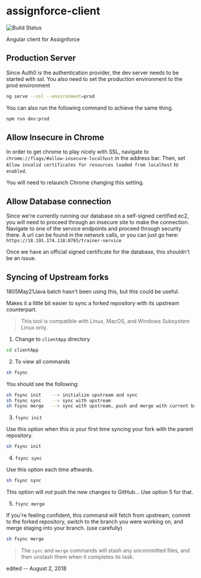 # assignforce-client

![Build Status](https://codebuild.us-east-1.amazonaws.com/badges?uuid=eyJlbmNyeXB0ZWREYXRhIjoibFdMT2VCR0N3WDd1byszL29WZ2pnT3k1OHhYMVU3UWRpeG1KVmdJR3NZcGNvT2YvSmtTRXRWYU5mNnVBV25OamdGQzRGRU5FbXJxUHdKeWhoYXE3Um5JPSIsIml2UGFyYW1ldGVyU3BlYyI6IkFMVm45OUpHODd6d2lBL0giLCJtYXRlcmlhbFNldFNlcmlhbCI6MX0%3D&branch=master)

Angular client for Assignforce

## Production Server

Since Auth0 is the authentication provider, the dev server needs to be started with ssl. You also need to set the production environment to the prod environment

```bash
ng serve --ssl --environment=prod
```

You can also run the following command to achieve the same thing.

```bash
npm run dev:prod
```

## Allow Insecure in Chrome

In order to get chrome to play nicely with SSL, navigate to `chrome://flags/#allow-insecure-localhost` in the address bar. Then, set `Allow invalid certificates for resources loaded from localhost` to `enabled`.

You will need to relaunch Chrome changing this setting.

## Allow Database connection

Since we're currently running our database on a self-signed certified ec2, you will need to proceed through an insecure site to make the connection. Navigate to one of the service endpoints and proceed through security there. A url can be found in the network calls, or you can just go here: `https://18.191.174.118:8765/trainer-service`

Once we have an official signed certificate for the database, this shouldn't be an issue.

## Syncing of Upstream forks

1805May21Java batch hasn't been using this, but this could be useful.

Makes it a little bit easier to sync a forked repository with its upstream counterpart.

> This tool is compatible with Linux, MacOS, and Windows Subsystem Linux only.

1.  Change to `clientApp` directory

```bash
cd clientApp
```

2.  To view all commands

```bash
sh fsync
```

You should see the following:

```bash
sh fsync init    --> initialize upstream and sync
sh fsync sync    --> sync with upstream
sh fsync merge   --> sync with upstream, push and merge with current branch (use with caution)
```

3.  `fsync init`

Use this option when this is your first time syncing your fork with the parent repository.

```bash
sh fsync init
```

4.  `fsync sync`

Use this option each time aftwards.

```bash
sh fsync sync
```

This option will _not_ push the new changes to GitHub... Use option 5 for that.

5.  `fsync merge`

If you're feeling confident, this command will fetch from upstream, commit to the forked repository, switch to the branch you were working on, and merge staging into your branch. (use carefully)

```bash
sh fsync merge
```

> The `sync` and `merge` commands will stash any uncommitted files, and then unstash them when it completes its task.

edited -- August 2, 2018
